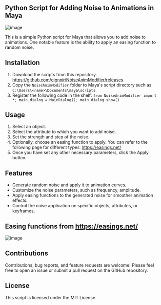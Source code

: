 Python Script for Adding Noise to Animations in Maya
---
![image](https://github.com/cignoir/NoiseAnimModifier/assets/247498/aecf209e-3049-4e34-b712-77f4a99eacbd)

This is a simple Python script for Maya that allows you to add noise to animations. One notable feature is the ability to apply an easing function to random noise.

## Installation
1. Download the scripts from this repository. https://github.com/cignoir/NoiseAnimModifier/releases
2. Copy the `NoiseAnimModifier` folder to Maya's script directory such as `C:\Users\<name>\Documents\maya\scripts`.
3. Register the following code in the shelf: `from NoiseAnimModifier import *; main_dialog = MainDialog(); main_dialog.show()`

## Usage
1. Select an object.
2. Select the attribute to which you want to add noise.
3. Set the strength and step of the noise.
4. Optionally, choose an easing function to apply. You can refer to the following page for different types: https://easings.net/
5. Once you have set any other necessary parameters, click the Apply button.

## Features
* Generate random noise and apply it to animation curves.
* Customize the noise parameters, such as frequency, amplitude.
* Apply easing functions to the generated noise for smoother animation effects.
* Control the noise application on specific objects, attributes, or keyframes.

## Easing functions from https://easings.net/
![image](https://github.com/cignoir/NoiseAnimModifier/assets/247498/e37e398e-5ef9-488c-b74c-f0c1bd0c48b2)

## Contributions
Contributions, bug reports, and feature requests are welcome! Please feel free to open an issue or submit a pull request on the GitHub repository.

## License
This script is licensed under the MIT License.

